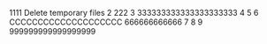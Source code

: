 1111 Delete temporary files
2 222
3 333333333333333333333
4
5
6  CCCCCCCCCCCCCCCCCCCC 666666666666
7
8
9 999999999999999999
